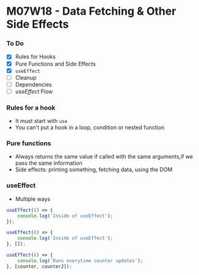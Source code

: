 # M07W18 - Data Fetching & Other Side Effects

### To Do

- [x] Rules for Hooks
- [x] Pure Functions and Side Effects
- [x] `useEffect`
- [ ] Cleanup
- [ ] Dependencies
- [ ] _useEffect_ Flow

### Rules for a hook

- It must start with `use`
- You can't put a hook in a loop, condition or nested function

### Pure functions

- Always returns the same value if called with the same arguments,if we pass the same information
- Side effects: printing something, fetching data, using the DOM

### useEffect

- Multiple ways

```js
useEffect(() => {
	console.log('Inside of useEffect');
});
```

```js
useEffect(() => {
	console.log('Inside of useEffect');
}, []);
```

```js
useEffect(() => {
	console.log('Runs everytime counter updates');
}, [counter, counter2]);
```
